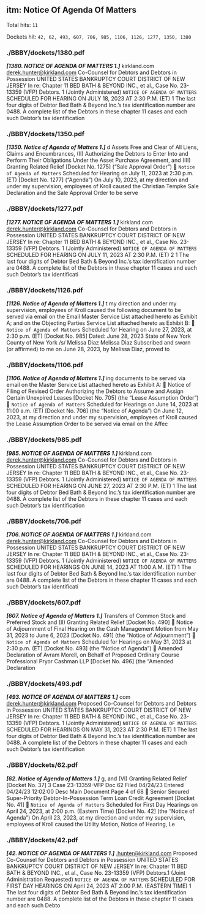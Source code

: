 
## itm: Notice Of Agenda Of Matters

Total hits: `11`

Dockets hit: `42, 62, 493, 607, 706, 985, 1106, 1126, 1277, 1350, 1380`

### ./BBBY/dockets/1380.pdf
***[1380. NOTICE OF AGENDA OF MATTERS 1.]*** kirkland.com derek.hunter@kirkland.com Co-Counsel for Debtors and Debtors in Possession UNITED STATES BANKRUPTCY COURT DISTRICT OF NEW JERSEY In re: Chapter 11 BED BATH & BEYOND INC., et al., Case No. 23-13359 (VFP) Debtors. 1 (Jointly Administered) `NOTICE OF AGENDA OF MATTERS` SCHEDULED FOR HEARING ON JULY 18, 2023 AT 2:30 P.M. (ET) 1 The last four digits of Debtor Bed Bath & Beyond Inc.’s tax identification number are 0488. A complete list of the Debtors in these chapter 11 cases and each such Debtor’s tax identification


### ./BBBY/dockets/1350.pdf
***[1350. Notice of Agenda of Matters 1.]*** d Assets Free and Clear of All Liens, Claims and Encumbrances, (II) Authorizing the Debtors to Enter Into and Perform Their Obligations Under the Asset Purchase Agreement, and (III) Granting Related Relief [Docket No. 1275] (“Sale Approval Order”)  `Notice of Agenda of Matters` Scheduled for Hearing on July 11, 2023 at 2:30 p.m. (ET) [Docket No. 1277] (“Agenda”) On July 10, 2023, at my direction and under my supervision, employees of Kroll caused the Christian Tempke Sale Declaration and the Sale Approval Order to be serve


### ./BBBY/dockets/1277.pdf
***[1277. NOTICE OF AGENDA OF MATTERS 1.]*** kirkland.com derek.hunter@kirkland.com Co-Counsel for Debtors and Debtors in Possession UNITED STATES BANKRUPTCY COURT DISTRICT OF NEW JERSEY In re: Chapter 11 BED BATH & BEYOND INC., et al., Case No. 23-13359 (VFP) Debtors. 1 (Jointly Administered) `NOTICE OF AGENDA OF MATTERS` SCHEDULED FOR HEARING ON JULY 11, 2023 AT 2:30 P.M. (ET) 2 1 The last four digits of Debtor Bed Bath & Beyond Inc.’s tax identification number are 0488. A complete list of the Debtors in these chapter 11 cases and each such Debtor’s tax identificati


### ./BBBY/dockets/1126.pdf
***[1126. Notice of Agenda of Matters 1.]*** t my direction and under my supervision, employees of Kroll caused the following document to be served via email on the Email Master Service List attached hereto as Exhibit A; and on the Objecting Parties Service List attached hereto as Exhibit B:  `Notice of Agenda of Matters` Scheduled for Hearing on June 27, 2023, at 2:30 p.m. (ET) [Docket No. 985] Dated: June 28, 2023 State of New York County of New York /s/ Melissa Diaz Melissa Diaz Subscribed and sworn (or affirmed) to me on June 28, 2023, by Melissa Diaz, proved to 


### ./BBBY/dockets/1106.pdf
***[1106. Notice of Agenda of Matters 1.]*** ing documents to be served via email on the Master Service List attached hereto as Exhibit A:  Notice of Filing of Revised Order Authorizing the Debtors to Assume and Assign Certain Unexpired Leases [Docket No. 705] (the “Lease Assumption Order”)  `Notice of Agenda of Matters` Scheduled for Hearings on June 14, 2023 at 11:00 a.m. (ET) [Docket No. 706] (the “Notice of Agenda”) On June 12, 2023, at my direction and under my supervision, employees of Kroll caused the Lease Assumption Order to be served via email on the Affec


### ./BBBY/dockets/985.pdf
***[985. NOTICE OF AGENDA OF MATTERS 1.]*** kirkland.com derek.hunter@kirkland.com Co-Counsel for Debtors and Debtors in Possession UNITED STATES BANKRUPTCY COURT DISTRICT OF NEW JERSEY In re: Chapter 11 BED BATH & BEYOND INC., et al., Case No. 23-13359 (VFP) Debtors. 1 (Jointly Administered) `NOTICE OF AGENDA OF MATTERS` SCHEDULED FOR HEARING ON JUNE 27, 2023 AT 2:30 P.M. (ET) 1 The last four digits of Debtor Bed Bath & Beyond Inc.’s tax identification number are 0488. A complete list of the Debtors in these chapter 11 cases and each such Debtor’s tax identification


### ./BBBY/dockets/706.pdf
***[706. NOTICE OF AGENDA OF MATTERS 1.]*** kirkland.com derek.hunter@kirkland.com Co-Counsel for Debtors and Debtors in Possession UNITED STATES BANKRUPTCY COURT DISTRICT OF NEW JERSEY In re: Chapter 11 BED BATH & BEYOND INC., et al., Case No. 23-13359 (VFP) Debtors. 1 (Jointly Administered) `NOTICE OF AGENDA OF MATTERS` SCHEDULED FOR HEARINGS ON JUNE 14, 2023 AT 11:00 A.M. (ET) 1 The last four digits of Debtor Bed Bath & Beyond Inc.’s tax identification number are 0488. A complete list of the Debtors in these chapter 11 cases and each such Debtor’s tax identificati


### ./BBBY/dockets/607.pdf
***[607. Notice of Agenda of Matters 1.]*** Transfers of Common Stock and Preferred Stock and (II) Granting Related Relief [Docket No. 490]  Notice of Adjournment of Final Hearing on the Cash Management Motion from May 31, 2023 to June 6, 2023 [Docket No. 491] (the “Notice of Adjournment”)  `Notice of Agenda of Matters` Scheduled for Hearings on May 31, 2023 at 2:30 p.m. (ET) [Docket No. 493] (the “Notice of Agenda”)  Amended Declaration of Avram Morell, on Behalf of Proposed Ordinary Course Professional Pryor Cashman LLP [Docket No. 496] (the “Amended Declaration


### ./BBBY/dockets/493.pdf
***[493. NOTICE OF AGENDA OF MATTERS 1.]*** com derek.hunter@kirkland.com Proposed Co-Counsel for Debtors and Debtors in Possession UNITED STATES BANKRUPTCY COURT DISTRICT OF NEW JERSEY In re: Chapter 11 BED BATH & BEYOND INC., et al., Case No. 23-13359 (VFP) Debtors. 1 (Jointly Administered) `NOTICE OF AGENDA OF MATTERS` SCHEDULED FOR HEARINGS ON MAY 31, 2023 AT 2:30 P.M. (ET) 1 The last four digits of Debtor Bed Bath & Beyond Inc.’s tax identification number are 0488. A complete list of the Debtors in these chapter 11 cases and each such Debtor’s tax identification


### ./BBBY/dockets/62.pdf
***[62. Notice of Agenda of Matters 1.]*** g, and (VI) Granting Related Relief [Docket No. 37] 3 Case 23-13359-VFP Doc 62 Filed 04/24/23 Entered 04/24/23 12:02:00 Desc Main Document Page 4 of 68  Senior Secured Super-Priority Debtor-In-Possession Term Loan Credit Agreement [Docket No. 41]  `Notice of Agenda of Matters` Scheduled for First Day Hearings on April 24, 2023, at 2:00 p.m. (Eastern Time) [Docket No. 42] (the “Notice of Agenda”) On April 23, 2023, at my direction and under my supervision, employees of Kroll caused the Utility Motion, Notice of Hearing, Le


### ./BBBY/dockets/42.pdf
***[42. NOTICE OF AGENDA OF MATTERS 1.]*** .hunter@kirkland.com Proposed Co-Counsel for Debtors and Debtors in Possession UNITED STATES BANKRUPTCY COURT DISTRICT OF NEW JERSEY In re: Chapter 11 BED BATH & BEYOND INC., et al., Case No. 23-13359 (VFP) Debtors.1 (Joint Administration Requested) `NOTICE OF AGENDA OF MATTERS` SCHEDULED FOR FIRST DAY HEARINGS ON April 24, 2023 AT 2:00 P.M. (EASTERN TIME) 1 The last four digits of Debtor Bed Bath & Beyond Inc.’s tax identification number are 0488. A complete list of the Debtors in these chapter 11 cases and each such Debto

